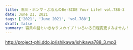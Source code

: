 ```yaml
---
title: 石川・ホンマ・ぶるんのBe-SIDE Your Life! vol.788-3
date: June 21, 2021
tags: ['2021', 'June 2021', 'vol.788']
draft: false
summary: 寝具の話といきなりスカイプ！いろいろ日程変更すみません！
---
```


http://project-phi.ddo.jp/ishikawa/ishikawa788_3.mp3